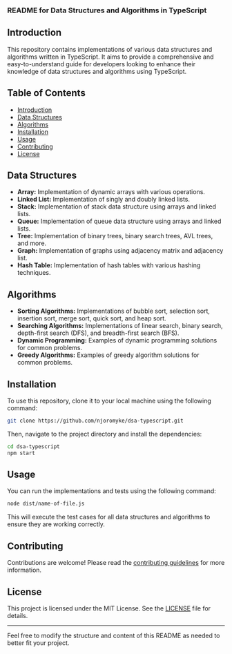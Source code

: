 ### README for Data Structures and Algorithms in TypeScript

## Introduction

This repository contains implementations of various data structures and algorithms written in TypeScript. It aims to provide a comprehensive and easy-to-understand guide for developers looking to enhance their knowledge of data structures and algorithms using TypeScript.

## Table of Contents

- [Introduction](#introduction)
- [Data Structures](#data-structures)
- [Algorithms](#algorithms)
- [Installation](#installation)
- [Usage](#usage)
- [Contributing](#contributing)
- [License](#license)

## Data Structures

- **Array:** Implementation of dynamic arrays with various operations.
- **Linked List:** Implementation of singly and doubly linked lists.
- **Stack:** Implementation of stack data structure using arrays and linked lists.
- **Queue:** Implementation of queue data structure using arrays and linked lists.
- **Tree:** Implementation of binary trees, binary search trees, AVL trees, and more.
- **Graph:** Implementation of graphs using adjacency matrix and adjacency list.
- **Hash Table:** Implementation of hash tables with various hashing techniques.

## Algorithms

- **Sorting Algorithms:** Implementations of bubble sort, selection sort, insertion sort, merge sort, quick sort, and heap sort.
- **Searching Algorithms:** Implementations of linear search, binary search, depth-first search (DFS), and breadth-first search (BFS).
- **Dynamic Programming:** Examples of dynamic programming solutions for common problems.
- **Greedy Algorithms:** Examples of greedy algorithm solutions for common problems.

## Installation

To use this repository, clone it to your local machine using the following command:

```bash
git clone https://github.com/njoromyke/dsa-typescript.git
```

Then, navigate to the project directory and install the dependencies:

```bash
cd dsa-typescript
npm start
```

## Usage

You can run the implementations and tests using the following command:

```bash
node dist/name-of-file.js
```

This will execute the test cases for all data structures and algorithms to ensure they are working correctly.

## Contributing

Contributions are welcome! Please read the [contributing guidelines](CONTRIBUTING.md) for more information.

## License

This project is licensed under the MIT License. See the [LICENSE](LICENSE) file for details.

---

Feel free to modify the structure and content of this README as needed to better fit your project.
